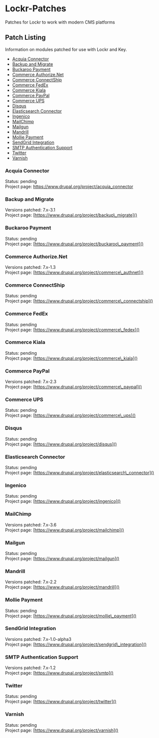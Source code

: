 # Lockr-Patches
Patches for Lockr to work with modern CMS platforms

## Patch Listing

Information on modules patched for use with Lockr and Key.

- [Acquia Connector](#acquia-connector)
- [Backup and Migrate](#backup-and-migrate)
- [Buckaroo Payment](#buckaroo-payment)
- [Commerce Authorize.Net](#commerce-authorize.net)
- [Commerce ConnectShip](#commerce-connectship)
- [Commerce FedEx](#commerce-fedex)
- [Commerce Kiala](#commerce-kiala)
- [Commerce PayPal](#commerce-paypal)
- [Commerce UPS](#commerce-ups)
- [Disqus](#disqus)
- [Elasticsearch Connector](#elasticsearch-connector)
- [Ingenico](#ingenico)
- [MailChimp](#mailchimp)
- [Mailgun](#mailgun)
- [Mandrill](#mandrill)
- [Mollie Payment](#mollie-payment)
- [SendGrid Integration](#sendgrid-integration)
- [SMTP Authentication Support](#smtp-authentication-support)
- [Twitter](#twitter)
- [Varnish](#varnish)

### Acquia Connector

Status: pending  
Project page: https://www.drupal.org/project/acquia_connector

### Backup and Migrate

Versions patched: 7.x-3.1  
Project page: [https://www.drupal.org/project/backup\_migrate]()

### Buckaroo Payment

Status: pending  
Project page: [https://www.drupal.org/project/buckaroo\_payment]()

### Commerce Authorize.Net

Versions patched: 7.x-1.3  
Project page: [https://www.drupal.org/project/commerce\_authnet]()

### Commerce ConnectShip

Status: pending  
Project page: [https://www.drupal.org/project/commerce\_connectship]()

### Commerce FedEx

Status: pending  
Project page: [https://www.drupal.org/project/commerce\_fedex]()

### Commerce Kiala

Status: pending  
Project page: [https://www.drupal.org/project/commerce\_kiala]()

### Commerce PayPal

Versions patched: 7.x-2.3  
Project page: [https://www.drupal.org/project/commerce\_paypal]()

### Commerce UPS

Status: pending  
Project page: [https://www.drupal.org/project/commerce\_ups]()

### Disqus

Status: pending  
Project page: [https://www.drupal.org/project/disqus]()

### Elasticsearch Connector

Status: pending  
Project page: [https://www.drupal.org/project/elasticsearch\_connector]()

### Ingenico

Status: pending  
Project page: [https://www.drupal.org/project/ingenico]()

### MailChimp

Versions patched: 7.x-3.6  
Project page: [https://www.drupal.org/project/mailchimp]()

### Mailgun

Status: pending  
Project page: [https://www.drupal.org/project/mailgun]()

### Mandrill

Versions patched: 7.x-2.2  
Project page: [https://www.drupal.org/project/mandrill]()

### Mollie Payment

Status: pending  
Project page: [https://www.drupal.org/project/mollie\_payment]()

### SendGrid Integration

Versions patched: 7.x-1.0-alpha3  
Project page: [https://www.drupal.org/project/sendgrid\_integration]()

### SMTP Authentication Support

Versions patched: 7.x-1.2  
Project page: [https://www.drupal.org/project/smtp]()

### Twitter

Status: pending  
Project page: [https://www.drupal.org/project/twitter]()

### Varnish

Status: pending  
Project page: [https://www.drupal.org/project/varnish]()
